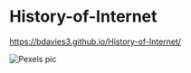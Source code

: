 # History-of-Internet

https://bdavies3.github.io/History-of-Internet/



![Pexels pic](images/pexels-markus-spiske-1089438.jpg)


